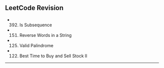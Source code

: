 ## LeetCode Revision

- 392. Is Subsequence
- 151. Reverse Words in a String
- 125. Valid Palindrome
- 122. Best Time to Buy and Sell Stock II

---
